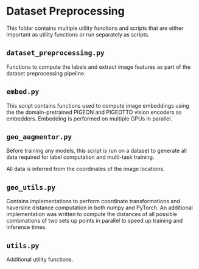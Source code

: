 # Dataset Preprocessing

This folder contains multiple utility functions and scripts that are either important as utility functions or run separately as scripts.

## ```dataset_preprocessing.py```

Functions to compute the labels and extract image features as part of the dataset preprocessing pipeline.

## ```embed.py```

This script contains functions used to compute image embeddings using the the domain-pretrained PIGEON and PIGEOTTO vision encoders as embedders. Embedding is performed on multiple GPUs in parallel.

## ```geo_augmentor.py```

Before training any models, this script is run on a dataset to generate all data required for label computation and multi-task training.

All data is inferred from the coordinates of the image locations.

## ```geo_utils.py```

Contains implementations to perform coordinate transformations and haversine distance computation in both numpy and PyTorch. An additional implementation was written to compute the distances of all possible combinations of two sets up points in parallel to speed up training and inference times.

## ```utils.py```

Additional utility functions.
